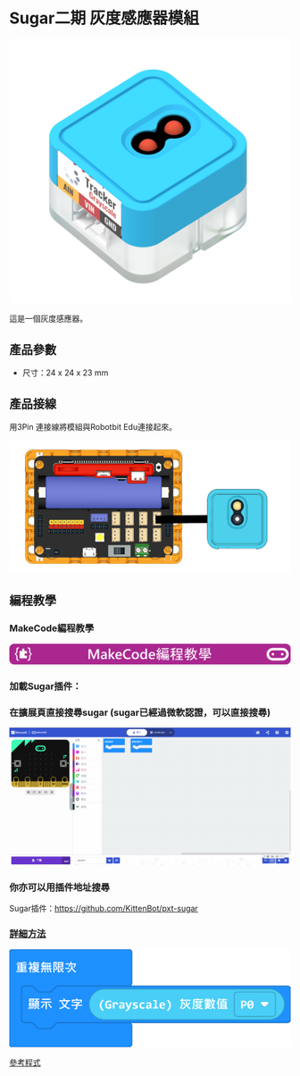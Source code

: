 # Sugar二期 灰度感應器模組

![](./images/gray_render.png)

這是一個灰度感應器。

## 產品參數

- 尺寸：24 x 24 x 23 mm

## 產品接線

用3Pin 連接線將模組與Robotbit Edu連接起來。

![](./images/gray_wire.png)

## 編程教學

### MakeCode編程教學

![](../PWmodules/images/mcbanner.png)

### 加載Sugar插件：

### 在擴展頁直接搜尋sugar (sugar已經過微軟認證，可以直接搜尋)

![](./images/sugar_search.gif)

### 你亦可以用插件地址搜尋

Sugar插件：https://github.com/KittenBot/pxt-sugar

### [詳細方法](../../Makecode/powerBrickMC)

![](./images/gray_code_mc.png)

[參考程式](https://makecode.microbit.org/_JCPLVv74fhCW)
